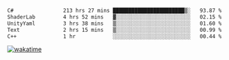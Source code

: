 <!--START_SECTION:waka-->

```txt
C#                213 hrs 27 mins ███████████████████████▒░   93.87 %
ShaderLab         4 hrs 52 mins   ▓░░░░░░░░░░░░░░░░░░░░░░░░   02.15 %
UnityYaml         3 hrs 38 mins   ▒░░░░░░░░░░░░░░░░░░░░░░░░   01.60 %
Text              2 hrs 15 mins   ▒░░░░░░░░░░░░░░░░░░░░░░░░   00.99 %
C++               1 hr            ░░░░░░░░░░░░░░░░░░░░░░░░░   00.44 %
```

<!--END_SECTION:waka-->
[![wakatime](https://wakatime.com/badge/user/6c2f442e-41b4-42e3-bc06-d5d8203ad1da.svg)](https://wakatime.com/@6c2f442e-41b4-42e3-bc06-d5d8203ad1da)
